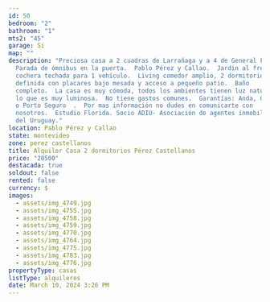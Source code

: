 ```yaml
---
id: 50
bedroom: "2"
bathroom: "1"
mts2: "45"
garage: Si
map: ""
description: "Preciosa casa a 2 cuadras de Larrañaga y a 4 de General Flores.
  Parada de ómnibus en la puerta.  Pablo Pérez y Callao.  Jardín al frente con
  cochera techada para 1 vehículo.  Living comedor amplio, 2 dormitorios, cocina
  definida con placares bajo mesada y acceso a pequeño patio.  Baño
  completo.  La casa es muy cómoda, todos los ambientes tienen luz natural por
  lo que es muy luminosa.  No tiene gastos comunes.  Garantías: Anda, Contaduría
  o Porto Seguro  .  Por mas información no dudes en comunicarte con
  nosotros.  Estudio Florida. Socio ADIU- Asociación de agentes inmobiliarios
  del Uruguay."
location: Pablo Pérez y Callao
state: montevideo
zone: perez castellanos
title: Alquiler Casa 2 dormitorios Pérez Castellanos
price: "20500"
destacada: true
soldout: false
rented: false
currency: $
images:
  - assets/img_4749.jpg
  - assets/img_4755.jpg
  - assets/img_4758.jpg
  - assets/img_4759.jpg
  - assets/img_4770.jpg
  - assets/img_4764.jpg
  - assets/img_4775.jpg
  - assets/img_4783.jpg
  - assets/img_4776.jpg
propertyType: casas
listType: alquileres
date: March 10, 2024 3:26 PM
---
```

